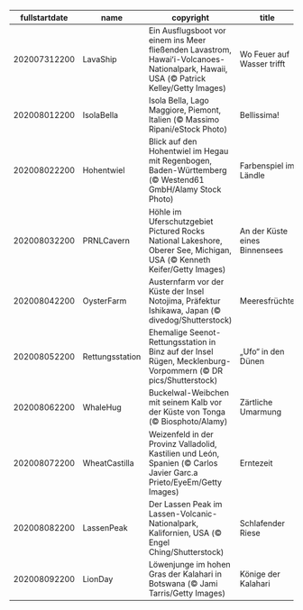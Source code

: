 |fullstartdate|name|copyright|title|image|
|--|--|--|--|--|
202007312200|LavaShip|Ein Ausflugsboot vor einem ins Meer fließenden Lavastrom, Hawaiʻi-Volcanoes-Nationalpark, Hawaii, USA (© Patrick Kelley/Getty Images)|Wo Feuer auf Wasser trifft|![](/de-DE/2020/08/202007312200LavaShip.jpg)|
202008012200|IsolaBella|Isola Bella, Lago Maggiore, Piemont, Italien (© Massimo Ripani/eStock Photo)|Bellissima!|![](/de-DE/2020/08/202008012200IsolaBella.jpg)|
202008022200|Hohentwiel|Blick auf den Hohentwiel im Hegau mit Regenbogen, Baden-Württemberg (© Westend61 GmbH/Alamy Stock Photo)|Farbenspiel im Ländle|![](/de-DE/2020/08/202008022200Hohentwiel.jpg)|
202008032200|PRNLCavern|Höhle im Uferschutzgebiet Pictured Rocks National Lakeshore, Oberer See, Michigan, USA (© Kenneth Keifer/Getty Images)|An der Küste eines Binnensees|![](/de-DE/2020/08/202008032200PRNLCavern.jpg)|
202008042200|OysterFarm|Austernfarm vor der Küste der Insel Notojima, Präfektur Ishikawa, Japan (© divedog/Shutterstock)|Meeresfrüchte|![](/de-DE/2020/08/202008042200OysterFarm.jpg)|
202008052200|Rettungsstation|Ehemalige Seenot-Rettungsstation in Binz auf der Insel Rügen, Mecklenburg-Vorpommern (© DR pics/Shutterstock)|„Ufo“ in den Dünen|![](/de-DE/2020/08/202008052200Rettungsstation.jpg)|
202008062200|WhaleHug|Buckelwal-Weibchen mit seinem Kalb vor der Küste von Tonga (© Biosphoto/Alamy)|Zärtliche Umarmung|![](/de-DE/2020/08/202008062200WhaleHug.jpg)|
202008072200|WheatCastilla|Weizenfeld in der Provinz Valladolid, Kastilien und León, Spanien (© Carlos Javier Garc.a Prieto/EyeEm/Getty Images)|Erntezeit|![](/de-DE/2020/08/202008072200WheatCastilla.jpg)|
202008082200|LassenPeak|Der Lassen Peak im Lassen-Volcanic-Nationalpark, Kalifornien, USA (© Engel Ching/Shutterstock)|Schlafender Riese|![](/de-DE/2020/08/202008082200LassenPeak.jpg)|
202008092200|LionDay|Löwenjunge im hohen Gras der Kalahari in Botswana (© Jami Tarris/Getty Images)|Könige der Kalahari|![](/de-DE/2020/08/202008092200LionDay.jpg)|
